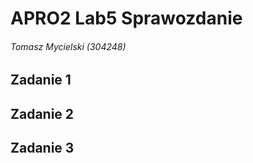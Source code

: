 # APRO2 Lab5 Sprawozdanie

###### Tomasz Mycielski (304248)

## Zadanie 1

## Zadanie 2

## Zadanie 3